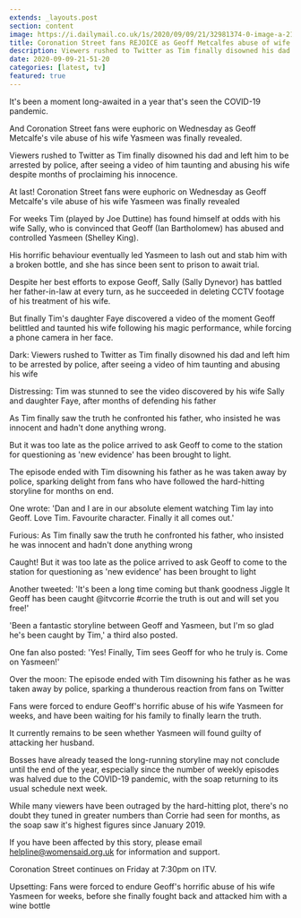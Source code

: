 ```yaml
---
extends: _layouts.post
section: content
image: https://i.dailymail.co.uk/1s/2020/09/09/21/32981374-0-image-a-21_1599684360545.jpg 
title: Coronation Street fans REJOICE as Geoff Metcalfes abuse of wife Yasmeen is exposed  
description: Viewers rushed to Twitter as Tim finally disowned his dad and left him to be arrested by police, after seeing a video of him taunting and abusing Yasmeen after months of proclaiming his innocence. 
date: 2020-09-09-21-51-20 
categories: [latest, tv] 
featured: true 
--- 
```

It's been a moment long-awaited in a year that's seen the COVID-19 pandemic. 

And Coronation Street fans were euphoric on Wednesday as Geoff Metcalfe's vile abuse of his wife Yasmeen was finally revealed.

Viewers rushed to Twitter as Tim finally disowned his dad and left him to be arrested by police, after seeing a video of him taunting and abusing his wife despite months of proclaiming his innocence.

At last! Coronation Street fans were euphoric on Wednesday as Geoff Metcalfe's vile abuse of his wife Yasmeen was finally revealed

For weeks Tim (played by Joe Duttine) has found himself at odds with his wife Sally, who is convinced that Geoff (Ian Bartholomew) has abused and controlled Yasmeen (Shelley King). 

His horrific behaviour eventually led Yasmeen to lash out and stab him with a broken bottle, and she has since been sent to prison to await trial.

Despite her best efforts to expose Geoff, Sally (Sally Dynevor) has battled her father-in-law at every turn, as he succeeded in deleting CCTV footage of his treatment of his wife.

But finally Tim's daughter Faye discovered a video of the moment Geoff belittled and taunted his wife following his magic performance, while forcing a phone camera in her face.

Dark: Viewers rushed to Twitter as Tim finally disowned his dad and left him to be arrested by police, after seeing a video of him taunting and abusing his wife

Distressing: Tim was stunned to see the video discovered by his wife Sally and daughter Faye, after months of defending his father

As Tim finally saw the truth he confronted his father, who insisted he was innocent and hadn't done anything wrong.

But it was too late as the police arrived to ask Geoff to come to the station for questioning as 'new evidence' has been brought to light.

The episode ended with Tim disowning his father as he was taken away by police, sparking delight from fans who have followed the hard-hitting storyline for months on end.

One wrote: 'Dan and I are in our absolute element watching Tim lay into Geoff. Love Tim. Favourite character. Finally it all comes out.'

Furious: As Tim finally saw the truth he confronted his father, who insisted he was innocent and hadn't done anything wrong

Caught! But it was too late as the police arrived to ask Geoff to come to the station for questioning as 'new evidence' has been brought to light

Another tweeted: 'It's been a long time coming but thank goodness Jiggle It Geoff has been caught @itvcorrie #corrie the truth is out and will set you free!'

'Been a fantastic storyline between Geoff and Yasmeen, but I'm so glad he's been caught by Tim,' a third also posted.

One fan also posted: 'Yes! Finally, Tim sees Geoff for who he truly is. Come on Yasmeen!'









Over the moon: The episode ended with Tim disowning his father as he was taken away by police, sparking a thunderous reaction from fans on Twitter

Fans were forced to endure Geoff's horrific abuse of his wife Yasmeen for weeks, and have been waiting for his family to finally learn the truth.

It currently remains to be seen whether Yasmeen will found guilty of attacking her husband.

Bosses have already teased the long-running storyline may not conclude until the end of the year, especially since the number of weekly episodes was halved due to the COVID-19 pandemic, with the soap returning to its usual schedule next week. 

While many viewers have been outraged by the hard-hitting plot, there's no doubt they tuned in greater numbers than Corrie had seen for months, as the soap saw it's highest figures since January 2019.

If you have been affected by this story, please email helpline@womensaid.org.uk for information and support.

Coronation Street continues on Friday at 7:30pm on ITV. 

Upsetting: Fans were forced to endure Geoff's horrific abuse of his wife Yasmeen for weeks, before she finally fought back and attacked him with a wine bottle

